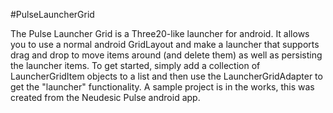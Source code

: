 #PulseLauncherGrid

The Pulse Launcher Grid is a Three20-like launcher for android.  It allows you to use a normal android GridLayout and make a launcher that supports drag
and drop to move items around (and delete them) as well as persisting the launcher items.  To get started, simply add a collection of LauncherGridItem objects
to a list and then use the LauncherGridAdapter to get the "launcher" functionality.  A sample project is in the works, this was created from the Neudesic Pulse android app.